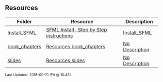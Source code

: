 ## Resources
| Folder | Resource | Description|
 | ------------|------------|------------|
 | [Install_SFML](/Users/griffin/Code/Courses/2143-Object-Oriented-Programming/tree/master/Resources/Install_SFML) | [ SFML Install : Step by Step instructions](/Users/griffin/Code/Courses/2143-Object-Oriented-Programming/tree/master/Resources/Install_SFML) | [Install_SFML](/Users/griffin/Code/Courses/2143-Object-Oriented-Programming/tree/master/Resources/Install_SFML) | [ Instructions](/Users/griffin/Code/Courses/2143-Object-Oriented-Programming/tree/master/Resources/Install_SFML) | [Install_SFML](/Users/griffin/Code/Courses/2143-Object-Oriented-Programming/tree/master/Resources/Install_SFML) | [include <SFML/Graphics.hpp>](/Users/griffin/Code/Courses/2143-Object-Oriented-Programming/tree/master/Resources/Install_SFML) | [N/A](/Users/griffin/Code/Courses/2143-Object-Oriented-Programming/tree/master/Resources/Install_SFML) |
 | [book_chapters](/Users/griffin/Code/Courses/2143-Object-Oriented-Programming/tree/master/Resources/book_chapters) | [ Resources book_chapters ](/Users/griffin/Code/Courses/2143-Object-Oriented-Programming/tree/master/Resources/book_chapters) | [ No Description](/Users/griffin/Code/Courses/2143-Object-Oriented-Programming/tree/master/Resources/book_chapters) | [N/A](/Users/griffin/Code/Courses/2143-Object-Oriented-Programming/tree/master/Resources/book_chapters) |
 | [slides](/Users/griffin/Code/Courses/2143-Object-Oriented-Programming/tree/master/Resources/slides) | [ Resources slides ](/Users/griffin/Code/Courses/2143-Object-Oriented-Programming/tree/master/Resources/slides) | [ No Description](/Users/griffin/Code/Courses/2143-Object-Oriented-Programming/tree/master/Resources/slides) | [N/A](/Users/griffin/Code/Courses/2143-Object-Oriented-Programming/tree/master/Resources/slides) |

<sup>Last Updated: 2018-09-21 (Fri @ 10:43)</sup>